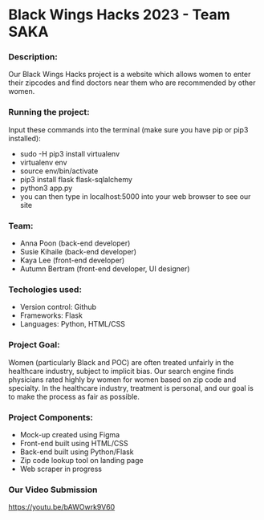 # Black Wings Hacks 2023 - Team SAKA

### Description: 
Our Black Wings Hacks project is a website which allows women to enter their zipcodes and find doctors near them who are recommended by other women. 

### Running the project:
Input these commands into the terminal (make sure you have pip or pip3 installed):
- sudo -H pip3 install virtualenv
- virtualenv env
- source env/bin/activate
- pip3 install flask flask-sqlalchemy
- python3 app.py
- you can then type in localhost:5000 into your web browser to see our site

### Team:
- Anna Poon (back-end developer)
- Susie Kihaile (back-end developer)
- Kaya Lee (front-end developer)
- Autumn Bertram (front-end developer, UI designer)

### Techologies used:
- Version control: Github
- Frameworks: Flask
- Languages: Python, HTML/CSS

### Project Goal:
Women (particularly Black and POC) are often treated unfairly in the healthcare industry, subject to implicit bias. Our search engine finds physicians rated highly by women for women based on zip code and specialty. In the healthcare industry, treatment is personal, and our goal is to make the process as fair as possible.

### Project Components:
- Mock-up created using Figma
- Front-end built using HTML/CSS
- Back-end built using Python/Flask
- Zip code lookup tool on landing page
- Web scraper in progress

### Our Video Submission
https://youtu.be/bAWOwrk9V60
